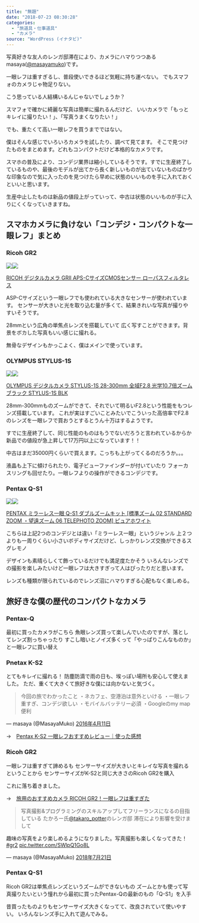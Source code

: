 ```yaml
---
title: "無題"
date: "2018-07-23 08:30:28"
categories:
  - "旅道具・仕事道具"
  - "カメラ"
source: "WordPress (イナタビ)"
---
```


写真好きな友人のレンガ邸滞在により、カメラにハマりつつあるmasaya([@masayamuko](https://twitter.com/MasayaMuko))です。

一眼レフは重すぎるし、普段使いできるほど気軽に持ち運べない。
でもスマフォのカメラじゃ物足りない。

こう思っている人結構いるんじゃないでしょうか？

スマフォで確かに綺麗な写真は簡単に撮れるんだけど、
いいカメラで「もっとキレイに撮りたい！」、「写真うまくなりたい！」

でも、重たくて高い一眼レフを買うまでではない。

僕はそんな感じでいろいろカメラを試したり、調べて見てます。
そこで見つけたものをまとめます。どれもコンパクトだけど本格的なカメラです。

スマホの普及により、コンデジ業界は縮小しているそうです。すでに生産終了しているものや、最後のモデルが出てから長く新しいものが出ていないものばかりな印象なので気に入ったのを見つけたら早めに状態のいいものを手に入れておくといいと思います。

生産中止したものは新品の値段上がっていって、中古は状態のいいものが手に入りにくくなっていきますね。

## スマホカメラに負けない「コンデジ・コンパクトな一眼レフ」まとめ

### Ricoh GR2

[![](//ws-fe.amazon-adsystem.com/widgets/q?_encoding=UTF8&ASIN=B00ZVWI3VA&Format=_SL250_&ID=AsinImage&MarketPlace=JP&ServiceVersion=20070822&WS=1&tag=msymk-22)](https://www.amazon.co.jp/RICOH-%E3%83%87%E3%82%B8%E3%82%BF%E3%83%AB%E3%82%AB%E3%83%A1%E3%83%A9-APS-C%E3%82%B5%E3%82%A4%E3%82%BACMOS%E3%82%BB%E3%83%B3%E3%82%B5%E3%83%BC-%E3%83%AD%E3%83%BC%E3%83%91%E3%82%B9%E3%83%95%E3%82%A3%E3%83%AB%E3%82%BF%E3%83%AC%E3%82%B9-175840/dp/B00ZVWI3VA/ref=as_li_ss_il?ie=UTF8&qid=1532299461&sr=8-1&keywords=GR2&linkCode=li3&tag=msymk-22&linkId=feee982bc8a36bbdadac9299ab721b5a)![](https://ir-jp.amazon-adsystem.com/e/ir?t=msymk-22&l=li3&o=9&a=B00ZVWI3VA)

[RICOH デジタルカメラ GRII APS-CサイズCMOSセンサー ローパスフィルタレス](https://amzn.to/2JKrwfV)

ASP-Cサイズという一眼レフでも使われている大きなセンサーが使われています。
センサーが大きいと光を取り込む量が多くて、結果きれいな写真が撮りやすいそうです。

28mmという広角の単焦点レンズを搭載していて
広く写すことができます。背景をボカした写真もいい感じに撮れる。

無骨なデザインもかっこよく、僕はメインで使っています。

### OLYMPUS STYLUS-1S

[![](//ws-fe.amazon-adsystem.com/widgets/q?_encoding=UTF8&ASIN=B00OZ8HP2E&Format=_SL250_&ID=AsinImage&MarketPlace=JP&ServiceVersion=20070822&WS=1&tag=msymk-22)](https://www.amazon.co.jp/OLYMPUS-%E3%83%87%E3%82%B8%E3%82%BF%E3%83%AB%E3%82%AB%E3%83%A1%E3%83%A9-STYLUS-1S-28-300mm-%E5%85%89%E5%AD%A610-7%E5%80%8D%E3%82%BA%E3%83%BC%E3%83%A0/dp/B00OZ8HP2E/ref=as_li_ss_il?ie=UTF8&qid=1532300138&sr=8-2&keywords=stylus+1s&linkCode=li3&tag=msymk-22&linkId=bb24bf6d3ad6c5935eb9dc8ffe791339)![](https://ir-jp.amazon-adsystem.com/e/ir?t=msymk-22&l=li3&o=9&a=B00OZ8HP2E)

[OLYMPUS デジタルカメラ STYLUS-1S 28-300mm 全域F2.8 光学10.7倍ズーム ブラック STYLUS-1S BLK](https://amzn.to/2NBiLH7)

28mm-300mmものズームができて、それでいて明るいF2.8という性能をもつレンズ搭載しています。
これが実はすごいことみたいでこういった高倍率でF2.8のレンズを一眼レフで買おうとするとうん十万はするようです。

すでに生産終了して、同じ性能のものはもうでないだろうと言われているからか
新品での値段が急上昇して17万円以上になっています！！

中古はまだ35000円くらいで買えます。こっちも上がってくるのだろうか。。。

液晶も上下に傾けられたり、電子ビューファインダーが付いていたり
フォーカスリングも回せたり。一眼レフよりの操作ができるコンデジです。

### Pentax Q-S1

[![](//ws-fe.amazon-adsystem.com/widgets/q?_encoding=UTF8&ASIN=B00MFD3FX4&Format=_SL250_&ID=AsinImage&MarketPlace=JP&ServiceVersion=20070822&WS=1&tag=msymk-22)](https://www.amazon.co.jp/dp/B00MFD3FX4/ref=as_li_ss_il?_encoding=UTF8&th=1&linkCode=li3&tag=msymk-22&linkId=c9018673ac98eeb29d7ab69a57047dd5)![](https://ir-jp.amazon-adsystem.com/e/ir?t=msymk-22&l=li3&o=9&a=B00MFD3FX4)

[PENTAX ミラーレス一眼 Q-S1 ダブルズームキット [標準ズーム 02 STANDARD ZOOM ・望遠ズーム 06 TELEPHOTO ZOOM] ピュアホワイト](https://amzn.to/2uILyCB)

こちらは上記2つのコンデジとは違い「ミラーレス一眼」というジャンル
上２つよりも一周りくらい小さいボディサイズだけど、しっかりレンズ交換ができるスグレモノ

デザインも素晴らしくて飾っているだけでも満足度たかそう
いろんなレンズでの撮影を楽しみたいけど一眼レフは大きすぎって人はぴったりだと思います。

レンズも種類が限られているのでレンズ沼にハマりすぎる心配もなく楽しめる。

## 旅好きな僕の歴代のコンパクトなカメラ

### Pentax-Q

最初に買ったカメラがこちら
魚眼レンズ買って楽しんでいたのですが、落としてレンズ割っちゃったり
すこし暗いとノイズ多くって「やっぱりこんなものか」と一眼レフに買い替え

### Pnetax K-S2

とてもキレイに撮れる！
防塵防滴で雨の日も、埃っぽい場所も安心して使えました。
ただ、重くて大きくて旅好きな僕には向かないと気づく。

> 今回の旅でわかったこと
・ネカフェ、空港泊は意外といける
・一眼レフ重すぎ、コンデジ欲しい
・モバイルバッテリー必須
・Googleのmy map便利

— masaya (@MasayaMuko) [2016年4月11日](https://twitter.com/MasayaMuko/status/719539344034242561?ref_src=twsrc%5Etfw)

→　[Pentax K-S2 一眼レフおすすめレビュー｜使った感想](https://masayamuko.com/k-s2/)

### Ricoh GR2

一眼レフは重すぎて諦めるも
センサーサイズが大きいとキレイな写真を撮れるということから
センサーサイズがK-S2と同じ大きさのRicoh GR2を購入

これに落ち着きました。

→　[旅用のおすすめカメラ RICOH GR2！一眼レフは重すぎた](https://masayamuko.com/ricohgr2-review/)

> 写真撮影&プログラミングのスキルアップしてフリーランスになるの目指している たかろー氏[@takaro_potter](https://twitter.com/takaro_potter?ref_src=twsrc%5Etfw)のレンガ邸 滞在により影響を受けまして

趣味の写真をより楽しめるようになりました。写真撮影も楽しくなってきた！[#gr2](https://twitter.com/hashtag/gr2?src=hash&ref_src=twsrc%5Etfw) [pic.twitter.com/SWlpQ1Go8L](https://t.co/SWlpQ1Go8L)

— masaya (@MasayaMuko) [2018年7月21日](https://twitter.com/MasayaMuko/status/1020486979513806848?ref_src=twsrc%5Etfw)

### Pentax Q-S1

Ricoh GR2は単焦点レンズというズームができないもの
ズームとかも使って写真撮りたいという憧れから最初に買ったPentax-Qの最新のもの「Q-S1」を入手

昔買ったものよりもセンサーサイズ大きくなってて、改良されていて使いやすい。
いろんなレンズ手に入れて遊んでみる。